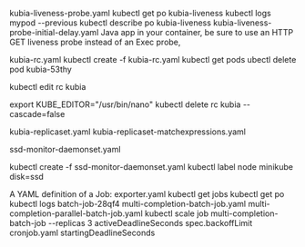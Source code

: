 kubia-liveness-probe.yaml
kubectl get po kubia-liveness
kubectl logs mypod --previous
kubectl describe po kubia-liveness
kubia-liveness-probe-initial-delay.yaml
Java app in your container, be sure to use an HTTP GET liveness probe instead of an Exec probe,

kubia-rc.yaml
kubectl create -f kubia-rc.yaml
kubectl get pods
ubectl delete pod kubia-53thy

kubectl edit rc kubia

export KUBE_EDITOR="/usr/bin/nano"
kubectl delete rc kubia --cascade=false

kubia-replicaset.yaml
kubia-replicaset-matchexpressions.yaml

ssd-monitor-daemonset.yaml 

kubectl create -f ssd-monitor-daemonset.yaml
kubectl label node minikube disk=ssd

A YAML definition of a Job: exporter.yaml
kubectl get jobs
kubectl get po
kubectl logs batch-job-28qf4
multi-completion-batch-job.yaml
multi-completion-parallel-batch-job.yaml
kubectl scale job multi-completion-batch-job --replicas 3
activeDeadlineSeconds
spec.backoffLimit
cronjob.yaml
startingDeadlineSeconds






